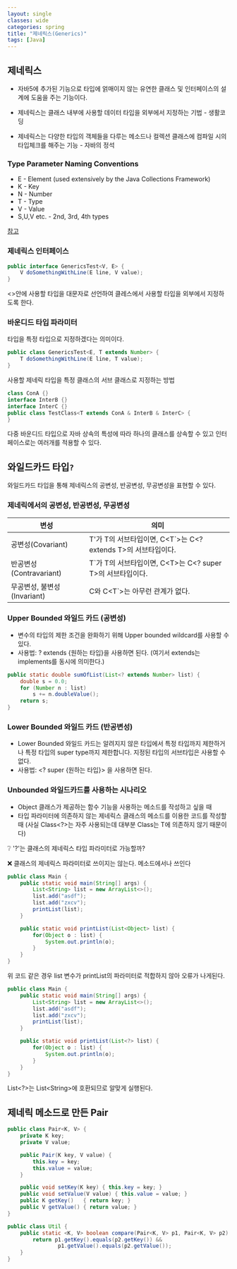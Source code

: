 ```yaml
---
layout: single
classes: wide
categories: spring
title: "제네릭스(Generics)"
tags: [Java]
---
```


## 제네릭스

- 자바5에 추가된 기능으로 타입에 얽매이지 않는 유연한 클래스 및 인터페이스의 설계에 도움을 주는 기능이다.

- 제네릭스는 클래스 내부에 사용할 데이터 타입을 외부에서 지정하는 기법 - 생활코딩

- 제네릭스는 다양한 타입의 객체들을 다루는 메소드나 컬렉션 클래스에 컴파일 시의 타입체크를 해주는 기능 - 자바의 정석

### Type Parameter Naming Conventions

- E - Element (used extensively by the Java Collections Framework)
- K - Key
- N - Number
- T - Type
- V - Value
- S,U,V etc. - 2nd, 3rd, 4th types

[참고](https://docs.oracle.com/javase/tutorial/java/generics/types.html)

### 제네릭스 인터페이스

```java
public interface GenericsTest<V, E> {
    V doSomethingWithLine(E line, V value);
}
```

<>안에 사용할 타입을 대문자로 선언하여 클레스에서 사용할 타입을 외부에서 지정하도록 한다.

### 바운디드 타입 파라미터

타입을 특정 타입으로 지정하겠다는 의미이다.

```java
public class GenericsTest<E, T extends Number> {
    T doSomethingWithLine(E line, T value);
}
```

사용할 제네릭 타입을 특정 클래스의 서브 클래스로 지정하는 방법

```java
class ConA {}
interface InterB {}
interface InterC {}
public class TestClass<T extends ConA & InterB & InterC> {
}
```

다중 바운디드 타입으로 자바 상속의 특성에 따라 하나의 클래스를 상속할 수 있고 인터페이스로는 여러개를 적용할 수 있다.

## 와일드카드 타입`?`

와일드카드 타입을 통해 제네릭스의 공변성, 반공변성, 무공변성을 표현할 수 있다.

### 제네릭에서의 공변성, 반공변성, 무공변성

| 변성 | 의미 |
| --- | --- |
| 공변성(Covariant) | T\'가 T의 서브타입이면, C\<T\`\>는 C\<? extends T\>의 서브타입이다. |
| 반공변성(Contravariant) | T\`가 T의 서브타입이면, C\<T\>는 C\<? super T\>의 서브타입이다. |
| 무공변성, 불변성(Invariant) | C와 C\<T\`\>는 아무런 관계가 없다. |

### Upper Bounded 와일드 카드 (공변성)

- 변수의 타입의 제한 조건을 완화하기 위해 Upper bounded wildcard를 사용할 수 있다.
- 사용법: ? extends \{원하는 타입\}을 사용하면 된다. (여기서 extends는 implements를 동시에 의미한다.)

```java
public static double sumOfList(List<? extends Number> list) {
    double s = 0.0;
    for (Number n : list)
        s += n.doubleValue();
    return s;
}
```

### Lower Bounded 와일드 카드 (반공변성)

- Lower Bounded 와일드 카드는 알려지지 않은 타입에서 특정 타입까지 제한하거나 특정 타입의 super type까지 제한합니다. 지정된 타입의 서브타입은 사용할 수 없다.
- 사용법: <\? super \{원하는 타입\}> 을 사용하면 된다.

### Unbounded 와일드카드를 사용하는 시나리오

- Object 클래스가 제공하는 함수 기능을 사용하는 메소드를 작성하고 싶을 때
- 타입 파라미터에 의존하지 않는 제네릭스 클래스의 메소드를 이용한 코드를 작성할 때 (사실 Class<?>는 자주 사용되는데 대부분 Class<T>는 T에 의존하지 않기 때문이다)

❔ '?'는 클래스의 제네릭스 타입 파라미터로 가능할까?<br>

❌ 클래스의 제네릭스 파라미터로 쓰이지는 않는다. 메소드에서나 쓰인다

```java
public class Main {
    public static void main(String[] args) {
        List<String> list = new ArrayList<>();
        list.add("asdf");
        list.add("zxcv");
        printList(list);
    }

    public static void printList(List<Object> list) {
        for(Object o : list) {
            System.out.println(o);
        }
    }
}
```

위 코드 같은 경우 list 변수가 printList의 파라미터로 적합하지 않아 오류가 나게된다.

```java
public class Main {
    public static void main(String[] args) {
        List<String> list = new ArrayList<>();
        list.add("asdf");
        list.add("zxcv");
        printList(list);
    }

    public static void printList(List<?> list) {
        for(Object o : list) {
            System.out.println(o);
        }
    }
}
```

List<?>는 List\<String\>에 호환되므로 알맞게 실행된다.

## 제네릭 메소드로 만든 Pair

```java
public class Pair<K, V> {
    private K key;
    private V value;

    public Pair(K key, V value) {
        this.key = key;
        this.value = value;
    }

    public void setKey(K key) { this.key = key; }
    public void setValue(V value) { this.value = value; }
    public K getKey()   { return key; }
    public V getValue() { return value; }
}

public class Util {
    public static <K, V> boolean compare(Pair<K, V> p1, Pair<K, V> p2) {
        return p1.getKey().equals(p2.getKey()) &&
                p1.getValue().equals(p2.getValue());
    }
}
```
